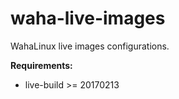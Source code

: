 # waha-live-images
WahaLinux live images configurations.



**Requirements:**
- live-build >= 20170213
